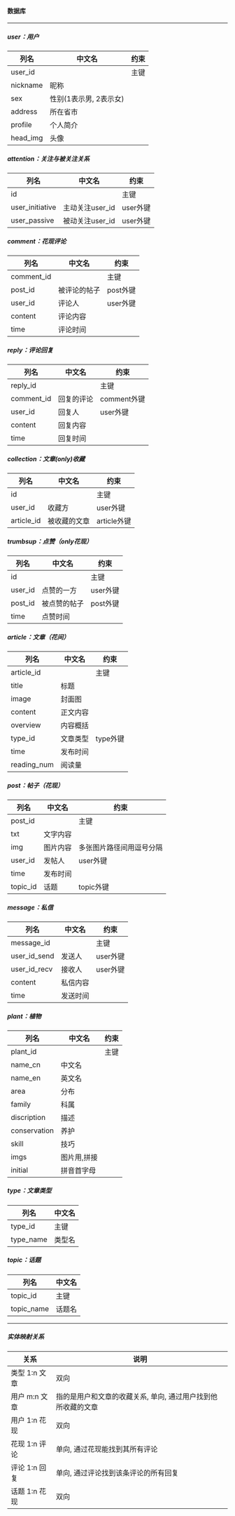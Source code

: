 #### 数据库

---

##### user：用户

| 列名              | 中文名   				  | 约束 |
| ----------------- | ----------------------- | ---- |
| user_id           |          				  | 主键 |
| nickname          | 昵称     				  |      |
| sex               | 性别(1表示男, 2表示女)  |      |
| address           | 所在省市       		  |      |
| profile  			| 个人简介 				  |      |
| head_img          | 头像     				  |      |

##### attention：关注与被关注关系

| 列名            | 中文名            | 约束     |
| --------------- | ----------------- | -------- |
| id  			  |                   | 主键     |
| user_initiative | 主动关注user_id   | user外键 |
| user_passive    | 被动关注user_id   | user外键 |

##### comment：花现评论

| 列名          | 中文名            | 约束        |
| ------------- | ----------------- | ----------- |
| comment_id    | 					| 主键  	  |
| post_id       | 被评论的帖子      | post外键    |
| user_id       | 评论人	        | user外键    |
| content 		| 评论内容 			|  			  |
| time  		| 评论时间          |             |

##### reply：评论回复

| 列名       | 中文名     | 约束         |
| ---------- | ---------- | ------------ |
| reply_id   |            | 主键         |
| comment_id | 回复的评论 | comment外键  |
| user_id    | 回复人     | user外键     |
| content    | 回复内容   |              |
| time 		 | 回复时间   |              |

##### collection：文章(only)收藏

| 列名       | 中文名       | 约束        |
| ---------- | ------------ | ----------- |
| id         |              | 主键        |
| user_id    | 收藏方       | user外键    |
| article_id | 被收藏的文章 | article外键 |

##### trumbsup：点赞（only花现）

| 列名          | 中文名            | 约束        |
| ------------- | ----------------- | ----------- |
| id 			|  					| 主键		  |
| user_id 		| 点赞的一方        | user外键    |
| post_id    	| 被点赞的帖子 	 	| post外键 	  |
| time          | 点赞时间          |             |

##### article：文章（花间）

| 列名        | 中文名   | 约束                   |
| ----------- | -------- | ---------------------- |
| article_id  |          | 主键                   |
| title       | 标题     | 					      |
| image       | 封面图   |                        |
| content     | 正文内容 | 			              |
| overview    | 内容概括 |                        |
| type_id     | 文章类型 | type外键      		  |
| time        | 发布时间 |                        |
| reading_num | 阅读量   |                        |

##### post：帖子（花现）

| 列名         | 中文名   | 约束                     |
| -----------  | -------- | ---------------------    |
| post_id      |          | 主键                     |
| txt      	   | 文字内容 |                          |
| img 		   | 图片内容 | 多张图片路径间用逗号分隔 |
| user_id      | 发帖人   | user外键                 |
| time         | 发布时间 |                          |
| topic_id     | 话题     | topic外键                |

##### message：私信

| 列名          | 中文名   | 约束     |
| ------------- | -------- | -------- |
| message_id    |          | 主键     |
| user_id_send  | 发送人   | user外键 |
| user_id_recv  | 接收人   | user外键 |
| content       | 私信内容 |          |
| time          | 发送时间 |          |

##### plant：植物

| 列名          	  | 中文名      | 约束 |
| ------------------- | ----------- | ---- |
| plant_id            |             | 主键 |
| name_cn             | 中文名      |      |
| name_en             | 英文名      |      |
| area            	  | 分布        |      |
| family              | 科属        |      |
| discription         | 描述        |      |
| conservation        | 养护        |      |
| skill               | 技巧        |      |
| imgs                | 图片用,拼接 |      |
| initial			  | 拼音首字母  |      |

##### type：文章类型

| 列名          | 中文名           |
| ------------- | ---------------- |
| type_id       | 主键             |
| type_name     | 类型名           |

##### topic：话题

| 列名       | 中文名           |
| ---------- | ---------------- |
| topic_id   | 主键             |
| topic_name | 话题名           |

---

##### 实体映射关系

| 关系			| 说明															|
| ------------- | ------------------------------------------------------------- |
| 类型 1:n 文章 | 双向															|
| 用户 m:n 文章 | 指的是用户和文章的收藏关系, 单向, 通过用户找到他所收藏的文章  |
| 用户 1:n 花现 | 双向															|
| 花现 1:n 评论 | 单向, 通过花现能找到其所有评论 								|
| 评论 1:n 回复 | 单向, 通过评论找到该条评论的所有回复 							|
| 话题 1:n 花现 | 双向 															|